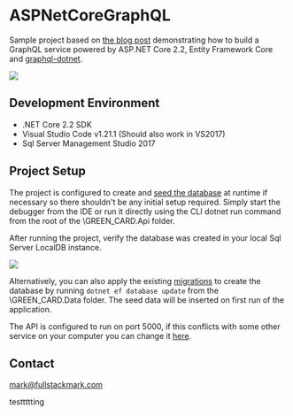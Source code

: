 # ASPNetCoreGraphQL
Sample project based on <a href="https://fullstackmark.com/post/17/building-a-graphql-api-with-aspnet-core-2-and-entity-framework-core">the blog post</a> demonstrating how to build a GraphQL service powered by ASP.NET Core 2.2, Entity Framework Core and <a href="https://github.com/graphql-dotnet/graphql-dotnet" target="_blank">graphql-dotnet</a>.

<img src="https://fullstackmark.com/img/posts/17/interactive-graphql-queries.gif" />


## Development Environment
-  .NET Core 2.2 SDK
- Visual Studio Code v1.21.1 (Should also work in VS2017)
- Sql Server Management Studio 2017
 
## Project Setup

The project is configured to create and <a href="https://github.com/mmacneil/ASPNetCoreGraphQL/blob/master/src/backend/GREEN_CARD.Data/GREEN_CARDSeedData.cs">seed the database</a> at runtime if necessary so there shouldn't be any initial setup required. Simply start the debugger from the IDE or run it directly using the CLI dotnet run command from the root of the \GREEN_CARD.Api folder.

After running the project, verify the database was created in your local Sql Server LocalDB instance.

<img src="https://fullstackmark.com/img/posts/17/graphql-GREEN_CARD-demo-sql-server-database.png" />

Alternatively, you can also apply the existing <a href="https://github.com/mmacneil/ASPNetCoreGraphQL/tree/master/src/backend/GREEN_CARD.Data/Migrations">migrations</a> to create the database by running <code>dotnet ef database update</code> from the \GREEN_CARD.Data folder. The seed data will be inserted on first run of the application.

The API is configured to run on port 5000, if this conflicts with some other service on your computer you can change it <a href="https://github.com/mmacneil/ASPNetCoreGraphQL/blob/master/src/backend/GREEN_CARD.Api/Program.cs">here</a>.

## Contact

mark@fullstackmark.com




<a> testtttting </a>
